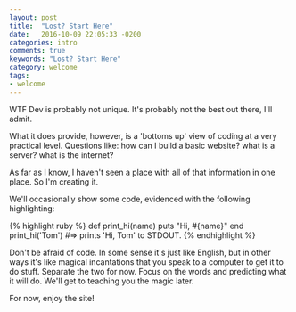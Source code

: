 ```yaml
---
layout: post
title:  "Lost? Start Here"
date:   2016-10-09 22:05:33 -0200
categories: intro
comments: true
keywords: "Lost? Start Here"
category: welcome
tags:
- welcome
---
```

WTF Dev is probably not unique. It's probably not the best out there, I'll admit.

What it does provide, however, is a 'bottoms up' view of coding at a very practical level. Questions like: how can I build a basic website? what is a server? what is the internet? 

As far as I know, I haven't seen a place with all of that information in one place. So I'm creating it. 

We'll occasionally show some code, evidenced with the following highlighting:

{% highlight ruby %}
def print_hi(name)
  puts "Hi, #{name}"
end
print_hi('Tom')
#=> prints 'Hi, Tom' to STDOUT.
{% endhighlight %}

Don't be afraid of code. In some sense it's just like English, but in other ways it's like magical incantations that you speak to a computer to get it to do stuff. Separate the two for now. Focus on the words and predicting what it will do. We'll get to teaching you the magic later.

For now, enjoy the site!